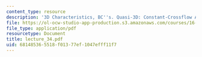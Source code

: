 ```yaml
---
content_type: resource
description: '3D Characteristics, BC''s. Quasi-3D: Constant-Crossflow Approximation'
file: https://ol-ocw-studio-app-production.s3.amazonaws.com/courses/16-13-aerodynamics-of-viscous-fluids-fall-2003/681485365518f01377ef1047efff11f7_lecture_34.pdf
file_type: application/pdf
resourcetype: Document
title: lecture_34.pdf
uid: 68148536-5518-f013-77ef-1047efff11f7
---
```

